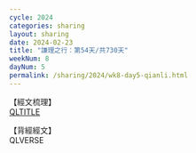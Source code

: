 ```yaml
---
cycle: 2024
categories: sharing
layout: sharing
date: 2024-02-23
title: "謙理之行：第54天/共730天"
weekNum: 8
dayNum: 5
permalink: /sharing/2024/wk8-day5-qianli.html
---
```


【經文梳理】  
<a href="QLLINK" target="_blank">QLTITLE</a>

【背經經文】  
QLVERSE
